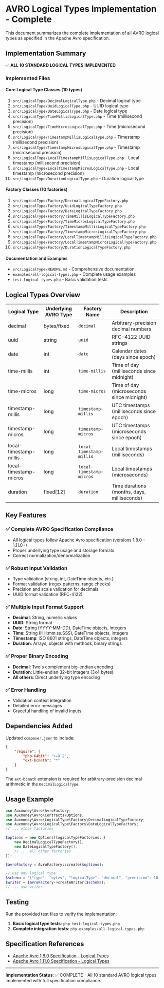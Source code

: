 # AVRO Logical Types Implementation - Complete

This document summarizes the complete implementation of all AVRO logical types as specified in the Apache Avro specification.

## Implementation Summary

✅ **ALL 10 STANDARD LOGICAL TYPES IMPLEMENTED**

### Implemented Files

#### Core Logical Type Classes (10 types)
1. `src/LogicalType/DecimalLogicalType.php` - Decimal logical type
2. `src/LogicalType/UuidLogicalType.php` - UUID logical type  
3. `src/LogicalType/DateLogicalType.php` - Date logical type
4. `src/LogicalType/TimeMillisLogicalType.php` - Time (millisecond precision)
5. `src/LogicalType/TimeMicrosLogicalType.php` - Time (microsecond precision)
6. `src/LogicalType/TimestampMillisLogicalType.php` - Timestamp (millisecond precision)
7. `src/LogicalType/TimestampMicrosLogicalType.php` - Timestamp (microsecond precision)
8. `src/LogicalType/LocalTimestampMillisLogicalType.php` - Local timestamp (millisecond precision)
9. `src/LogicalType/LocalTimestampMicrosLogicalType.php` - Local timestamp (microsecond precision)
10. `src/LogicalType/DurationLogicalType.php` - Duration logical type

#### Factory Classes (10 factories)
1. `src/LogicalType/Factory/DecimalLogicalTypeFactory.php`
2. `src/LogicalType/Factory/UuidLogicalTypeFactory.php`
3. `src/LogicalType/Factory/DateLogicalTypeFactory.php`
4. `src/LogicalType/Factory/TimeMillisLogicalTypeFactory.php`
5. `src/LogicalType/Factory/TimeMicrosLogicalTypeFactory.php`
6. `src/LogicalType/Factory/TimestampMillisLogicalTypeFactory.php`
7. `src/LogicalType/Factory/TimestampMicrosLogicalTypeFactory.php`
8. `src/LogicalType/Factory/LocalTimestampMillisLogicalTypeFactory.php`
9. `src/LogicalType/Factory/LocalTimestampMicrosLogicalTypeFactory.php`
10. `src/LogicalType/Factory/DurationLogicalTypeFactory.php`

#### Documentation and Examples
- `src/LogicalType/README.md` - Comprehensive documentation
- `examples/all-logical-types.php` - Complete usage examples
- `test-logical-types.php` - Basic validation tests

## Logical Types Overview

| Logical Type | Underlying AVRO Type | Factory Name | Description |
|-------------|---------------------|--------------|-------------|
| decimal | bytes/fixed | `decimal` | Arbitrary-precision decimal numbers |
| uuid | string | `uuid` | RFC-4122 UUID strings |
| date | int | `date` | Calendar dates (days since epoch) |
| time-millis | int | `time-millis` | Time of day (milliseconds since midnight) |
| time-micros | long | `time-micros` | Time of day (microseconds since midnight) |
| timestamp-millis | long | `timestamp-millis` | UTC timestamps (milliseconds since epoch) |
| timestamp-micros | long | `timestamp-micros` | UTC timestamps (microseconds since epoch) |
| local-timestamp-millis | long | `local-timestamp-millis` | Local timestamps (milliseconds) |
| local-timestamp-micros | long | `local-timestamp-micros` | Local timestamps (microseconds) |
| duration | fixed[12] | `duration` | Time durations (months, days, milliseconds) |

## Key Features

### ✅ Complete AVRO Specification Compliance
- All logical types follow Apache Avro specification (versions 1.8.0 - 1.11.0+)
- Proper underlying type usage and storage formats
- Correct normalization/denormalization

### ✅ Robust Input Validation
- Type validation (string, int, DateTime objects, etc.)
- Format validation (regex patterns, range checks)
- Precision and scale validation for decimals
- UUID format validation (RFC-4122)

### ✅ Multiple Input Format Support
- **Decimal**: String, numeric values
- **UUID**: String format
- **Date**: String (YYYY-MM-DD), DateTime objects, integers
- **Time**: String (HH:mm:ss.SSS), DateTime objects, integers
- **Timestamp**: ISO 8601 strings, DateTime objects, integers
- **Duration**: Arrays, objects with methods, binary strings

### ✅ Proper Binary Encoding
- **Decimal**: Two's complement big-endian encoding
- **Duration**: Little-endian 32-bit integers (3x4 bytes)
- **All others**: Direct underlying type encoding

### ✅ Error Handling
- Validation context integration
- Detailed error messages
- Graceful handling of invalid inputs

## Dependencies Added

Updated `composer.json` to include:
```json
{
    "require": {
        "php-64bit": ">=8.2",
        "ext-bcmath": "*"
    }
}
```

The `ext-bcmath` extension is required for arbitrary-precision decimal arithmetic in the `DecimalLogicalType`.

## Usage Example

```php
use Auxmoney\Avro\AvroFactory;
use Auxmoney\Avro\Contracts\Options;
use Auxmoney\Avro\LogicalType\Factory\DecimalLogicalTypeFactory;
use Auxmoney\Avro\LogicalType\Factory\DateLogicalTypeFactory;
// ... other factories

$options = new Options(logicalTypeFactories: [
    new DecimalLogicalTypeFactory(),
    new DateLogicalTypeFactory(),
    // ... all other factories
]);

$avroFactory = AvroFactory::create($options);

// Use any logical type
$schema = '{"type": "bytes", "logicalType": "decimal", "precision": 10, "scale": 2}';
$writer = $avroFactory->createWriter($schema);
// ... use writer
```

## Testing

Run the provided test files to verify the implementation:

1. **Basic logical type tests**: `php test-logical-types.php`
2. **Complete integration tests**: `php examples/all-logical-types.php`

## Specification References

- [Apache Avro 1.8.0 Specification - Logical Types](https://avro.apache.org/docs/1.8.0/spec.html#Logical+Types)
- [Apache Avro 1.11.0 Specification - Logical Types](https://avro.apache.org/docs/1.11.0/spec.html#Logical+Types)

---

**Implementation Status**: ✅ COMPLETE - All 10 standard AVRO logical types implemented with full specification compliance.